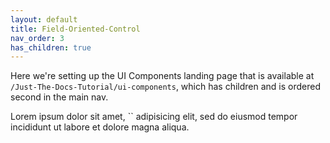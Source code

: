 ```yaml
---
layout: default
title: Field-Oriented-Control
nav_order: 3
has_children: true
---
```


Here we're setting up the UI Components landing page that is available at `/Just-The-Docs-Tutorial/ui-components`, which has children and is ordered second in the main nav.

<div class="code-example" markdown="1">
Lorem ipsum dolor sit amet, `<inline code snippet>` adipisicing elit, sed do eiusmod tempor incididunt ut labore et dolore magna aliqua.